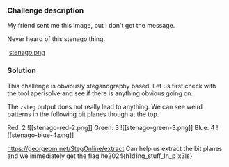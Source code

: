 ### Challenge description

My friend sent me this image, but I don't get the message.

Never heard of this stenago thing.

 [stenago.png](https://24.hackyeaster.com/app/rest/user/challenge/25/file)

### Solution

This challenge is obviously steganography based.
Let us first check with the tool aperisolve and see if there is anything obvious going on.

The `zsteg` output does not really lead to anything.
We can see weird patterns in the following bit planes though at the top.

Red: 2
![[stenago-red-2.png]]
Green: 3
![[stenago-green-3.png]]
Blue: 4
![[stenago-blue-4.png]]

https://georgeom.net/StegOnline/extract 
Can help us extract the bit planes and we immediately get the flag
he2024{h1d1ng_stuff_1n_p1x3ls}